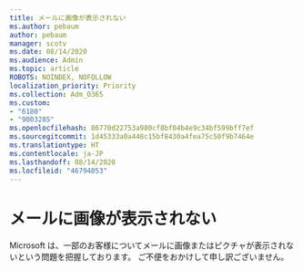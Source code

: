 ```yaml
---
title: メールに画像が表示されない
ms.author: pebaum
author: pebaum
manager: scotv
ms.date: 08/14/2020
ms.audience: Admin
ms.topic: article
ROBOTS: NOINDEX, NOFOLLOW
localization_priority: Priority
ms.collection: Adm_O365
ms.custom:
- "6180"
- "9003285"
ms.openlocfilehash: 86770d22753a980cf8bf04b4e9c34bf599bff7ef
ms.sourcegitcommit: 1d45333a0a448c15bf8430a4fea75c50f9b7464e
ms.translationtype: HT
ms.contentlocale: ja-JP
ms.lasthandoff: 08/14/2020
ms.locfileid: "46794053"
---
```

# <a name="images-not-showing-in-emails"></a>メールに画像が表示されない

Microsoft は、一部のお客様についてメールに画像またはピクチャが表示されないという問題を把握しております。 ご不便をおかけして申し訳ございません。
